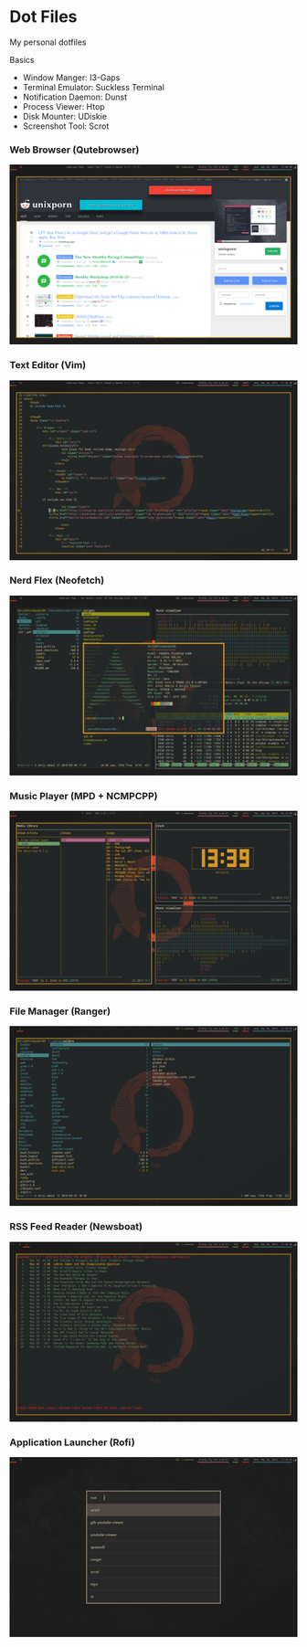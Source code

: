 # Dot Files

My personal dotfiles

Basics
+ Window Manger: I3-Gaps
+ Terminal Emulator: Suckless Terminal
+ Notification Daemon: Dunst
+ Process Viewer: Htop
+ Disk Mounter: UDiskie
+ Screenshot Tool: Scrot

### Web Browser (Qutebrowser)
![qutebrowser](images/qutebrowser.png)

### Text Editor (Vim)
![vim](images/vim.png)

### Nerd Flex (Neofetch)
![neofetch](images/neofetch.png)

### Music Player (MPD + NCMPCPP)
![ncmpcpp](images/ncmpcpp.png)

### File Manager (Ranger)
![ranger](images/ranger.png)

### RSS Feed Reader (Newsboat)
![newsboat](images/newsboat.png)

### Application Launcher (Rofi)
![rofi](images/rofi.png)


